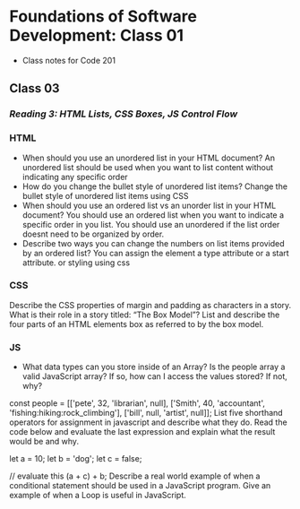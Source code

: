 # Foundations of Software Development: Class 01

* Class notes for Code 201 

## Class 03

### *Reading 3: HTML Lists, CSS Boxes, JS Control Flow*

### HTML

- When should you use an unordered list in your HTML document?
An unordered list should be used when you want to list content without indicating any specific order
- How do you change the bullet style of unordered list items?
Change the bullet style of unordered list items using CSS
- When should you use an ordered list vs an unorder list in your HTML document?
You should use an ordered list when you want to indicate a specific order in you list. You should use an unordered if the list order doesnt need to be organized by order.
- Describe two ways you can change the numbers on list items provided by an ordered list?
You can assign the element a type attribute or a start attribute. or styling using css

### CSS

Describe the CSS properties of margin and padding as characters in a story. What is their role in a story titled: “The Box Model”?
List and describe the four parts of an HTML elements box as referred to by the box model.

### JS

-  What data types can you store inside of an Array?
Is the people array a valid JavaScript array? If so, how can I access the values stored? If not, why?

 const people = [['pete', 32, 'librarian', null], ['Smith', 40, 'accountant', 'fishing:hiking:rock_climbing'], ['bill', null, 'artist', null]];
List five shorthand operators for assignment in javascript and describe what they do.
Read the code below and evaluate the last expression and explain what the result would be and why.

 let a = 10;
 let b = 'dog';
 let c = false;

 // evaluate this
 (a + c) + b;
Describe a real world example of when a conditional statement should be used in a JavaScript program.
Give an example of when a Loop is useful in JavaScript.